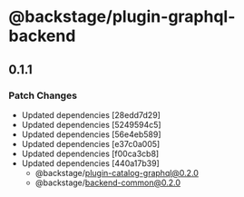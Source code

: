 # @backstage/plugin-graphql-backend

## 0.1.1
### Patch Changes

- Updated dependencies [28edd7d29]
- Updated dependencies [5249594c5]
- Updated dependencies [56e4eb589]
- Updated dependencies [e37c0a005]
- Updated dependencies [f00ca3cb8]
- Updated dependencies [440a17b39]
  - @backstage/plugin-catalog-graphql@0.2.0
  - @backstage/backend-common@0.2.0
